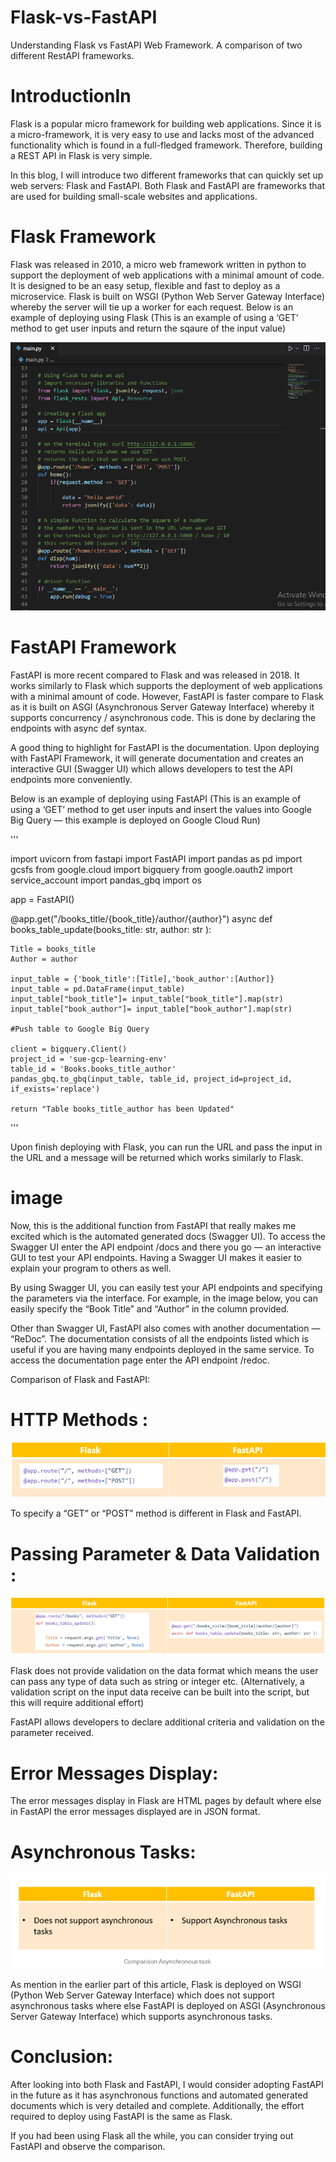 # Flask-vs-FastAPI
Understanding Flask vs FastAPI Web Framework. A comparison of two different RestAPI frameworks.

# IntroductionIn 
Flask is a popular micro framework for building web applications. Since it is a micro-framework, it is very easy to use and lacks most of the advanced functionality which is found in a full-fledged framework. Therefore, building a REST API in Flask is very simple.

In this blog, I will introduce two different frameworks that can quickly set up web servers: Flask and FastAPI. Both Flask and FastAPI are frameworks that are used for building small-scale websites and applications.

# Flask Framework
Flask was released in 2010, a micro web framework written in python to support the deployment of web applications with a minimal amount of code. It is designed to be an easy setup, flexible and fast to deploy as a microservice. Flask is built on WSGI (Python Web Server Gateway Interface) whereby the server will tie up a worker for each request.
Below is an example of deploying using Flask (This is an example of using a ‘GET’ method to get user inputs and return the sqaure of the input value)

![HTTP Methods](https://github.com/Mithlesh-Navlakhe/Flask-vs-FastAPI/blob/main/Asset/Snap026.png)

# FastAPI Framework

FastAPI is more recent compared to Flask and was released in 2018. It works similarly to Flask which supports the deployment of web applications with a minimal amount of code. However, FastAPI is faster compare to Flask as it is built on ASGI (Asynchronous Server Gateway Interface) whereby it supports concurrency / asynchronous code. This is done by declaring the endpoints with async def syntax.

A good thing to highlight for FastAPI is the documentation. Upon deploying with FastAPI Framework, it will generate documentation and creates an interactive GUI (Swagger UI) which allows developers to test the API endpoints more conveniently.

Below is an example of deploying using FastAPI (This is an example of using a ‘GET’ method to get user inputs and insert the values into Google Big Query — this example is deployed on Google Cloud Run)

'''

import uvicorn
from fastapi import FastAPI
import pandas as pd
import gcsfs
from google.cloud import bigquery
from google.oauth2 import service_account
import pandas_gbq
import os

app = FastAPI()

@app.get("/books_title/{book_title}/author/{author}")
async def books_table_update(books_title: str, author: str ):
    
    Title = books_title
    Author = author

    input_table = {'book_title':[Title],'book_author':[Author]}
    input_table = pd.DataFrame(input_table)
    input_table["book_title"]= input_table["book_title"].map(str)
    input_table["book_author"]= input_table["book_author"].map(str)
    
    #Push table to Google Big Query

    client = bigquery.Client()
    project_id = 'sue-gcp-learning-env'
    table_id = 'Books.books_title_author'
    pandas_gbq.to_gbq(input_table, table_id, project_id=project_id, if_exists='replace')
    
    return "Table books_title_author has been Updated"

'''

Upon finish deploying with Flask, you can run the URL and pass the input in the URL and a message will be returned which works similarly to Flask.

# image

Now, this is the additional function from FastAPI that really makes me excited which is the automated generated docs (Swagger UI). To access the Swagger UI enter the API endpoint /docs and there you go — an interactive GUI to test your API endpoints. Having a Swagger UI makes it easier to explain your program to others as well.

By using Swagger UI, you can easily test your API endpoints and specifying the parameters via the interface. For example, in the image below, you can easily specify the “Book Title” and “Author” in the column provided.

Other than Swagger UI, FastAPI also comes with another documentation — “ReDoc”. The documentation consists of all the endpoints listed which is useful if you are having many endpoints deployed in the same service. To access the documentation page enter the API endpoint /redoc.

Comparison of Flask and FastAPI:

# HTTP Methods : 

![HTTP Methods](https://github.com/Mithlesh-Navlakhe/Flask-vs-FastAPI/blob/main/Asset/1_eG7Xz7J22Cvyt90RyE6C7g.png)

To specify a “GET” or “POST” method is different in Flask and FastAPI.

# Passing Parameter & Data Validation :

![HTTP Methods](https://github.com/Mithlesh-Navlakhe/Flask-vs-FastAPI/blob/main/Asset/1_5vpbnDfgLPKzem5yUAGLVw.png)

Flask does not provide validation on the data format which means the user can pass any type of data such as string or integer etc. (Alternatively, a validation script on the input data receive can be built into the script, but this will require additional effort)

FastAPI allows developers to declare additional criteria and validation on the parameter received.

# Error Messages Display:

The error messages display in Flask are HTML pages by default where else in FastAPI the error messages displayed are in JSON format.

# Asynchronous Tasks:

![HTTP Methods](https://github.com/Mithlesh-Navlakhe/Flask-vs-FastAPI/blob/main/Asset/Snap012.png)

As mention in the earlier part of this article, Flask is deployed on WSGI (Python Web Server Gateway Interface) which does not support asynchronous tasks where else FastAPI is deployed on ASGI (Asynchronous Server Gateway Interface) which supports asynchronous tasks.

# Conclusion:

After looking into both Flask and FastAPI, I would consider adopting FastAPI in the future as it has asynchronous functions and automated generated documents which is very detailed and complete. Additionally, the effort required to deploy using FastAPI is the same as Flask.

If you had been using Flask all the while, you can consider trying out FastAPI and observe the comparison.
